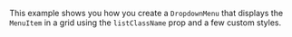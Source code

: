 This example shows you how you create a `DropdownMenu` that displays the
`MenuItem` in a grid using the `listClassName` prop and a few custom styles.
